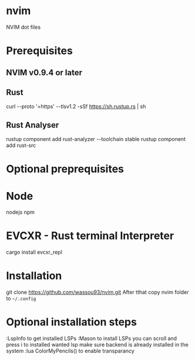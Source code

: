 # nvim
NVIM dot files

# Prerequisites
## NVIM v0.9.4 or later
## Rust
curl --proto '=https' --tlsv1.2 -sSf https://sh.rustup.rs | sh
## Rust Analyser
rustup component add rust-analyzer --toolchain stable
rustup component add rust-src

# Optional preprequisites
# Node
nodejs
npm
# EVCXR - Rust terminal Interpreter
cargo install evcxr_repl

# Installation
git clone https://github.com/wassou93/nvim.git 
After tthat copy nvim folder to `~/.config`

# Optional installation steps
:LspInfo to get installed LSPs
:Mason to install LSPs
you can scroll and press i to installed wanted lsp
make sure backend is already installed in the system
:lua ColorMyPencils() to enable transparancy
